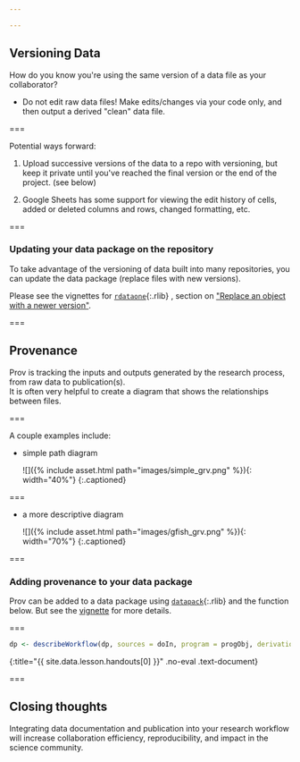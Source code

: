 ```yaml
---

---
```


## Versioning Data

How do you know you're using the same version of a data file as your collaborator?

 - Do not edit raw data files!  Make edits/changes via your code only, and then output a derived "clean" data file. 

===

Potential ways forward: 

1. Upload successive versions of the data to a repo with versioning, but keep it private until you've reached the final version or the end of the project.  (see below)

2. Google Sheets has some support for viewing the edit history of cells, added or deleted columns and rows, changed formatting, etc.  

===

### Updating your data package on the repository

To take advantage of the versioning of data built into many repositories, you can update the data package (replace files with new versions).  

Please see the vignettes for [`rdataone`](){:.rlib} , section on ["Replace an object with a newer version"](https://github.com/DataONEorg/rdataone/blob/master/vignettes/upload-data.Rmd).

===

## Provenance

Prov is tracking the inputs and outputs generated by the research process, from raw data to publication(s).  
It is often very helpful to create a diagram that shows the relationships between files.  

===

A couple examples include: 

 - simple path diagram  
 
   ![]({% include asset.html path="images/simple_grv.png" %}){: width="40%"}
   {:.captioned}

===

 - a more descriptive diagram  
 
   ![]({% include asset.html path="images/gfish_grv.png" %}){: width="70%"}
   {:.captioned}

===

### Adding provenance to your data package

Prov can be added to a data package using [`datapack`](){:.rlib} and the function below.  But see the [vignette](https://github.com/ropensci/datapack/blob/master/vignettes/datapack-overview.Rmd) for more details.  

===



~~~r
dp <- describeWorkflow(dp, sources = doIn, program = progObj, derivations = doOut)
~~~
{:title="{{ site.data.lesson.handouts[0] }}" .no-eval .text-document}


===

## Closing thoughts

Integrating data documentation and publication into your research workflow will increase collaboration efficiency, reproducibility, and impact in the science community.  










